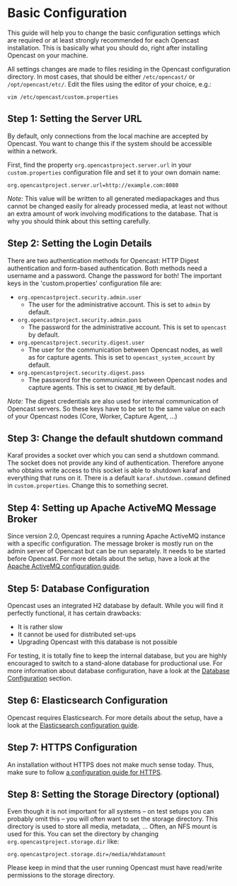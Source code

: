 Basic Configuration
===================

<!-- _Guide says nothing about how to start running OC, nor does it point to the "Next Step"
as the Installation Docs do (i.e. Install doc refers to Config doc) -->
This guide will help you to change the basic configuration settings which are required or at least strongly recommended
for each Opencast installation. This is basically what you should do, right after installing Opencast on your machine.

<!-- _"In most cases, ..." Unclear: the cases being the different Operating Systems? -->
All settings changes are made to files residing in the Opencast configuration directory. In most cases, that should be either
`/etc/opencast/` or `/opt/opencast/etc/`. Edit the files using the editor of your choice, e.g.:

    vim /etc/opencast/custom.properties


Step 1: Setting the Server URL
------------------------------

By default, only connections from the local machine are accepted by Opencast.  You want to change this if the system
should be accessible within a network.

First, find the property `org.opencastproject.server.url` in your `custom.properties` configuration file and set it to
your own domain name:

    org.opencastproject.server.url=http://example.com:8080

*Note:* This value will be written to all generated mediapackages and thus cannot be changed easily for already
processed media, at least not without an extra amount of work involving modifications to the database. That is why you
should think about this setting carefully.


Step 2: Setting the Login Details
---------------------------------

There are two authentication methods for Opencast: HTTP Digest authentication and form-based authentication. Both
methods need a username and a password. Change the password for both! The important keys in the 'custom.properties'
configuration file are:

* `org.opencastproject.security.admin.user`
    * The user for the administrative account. This is set to `admin` by default.
* `org.opencastproject.security.admin.pass`
    * The password for the administrative account. This is set to `opencast` by default.
* `org.opencastproject.security.digest.user`
    * The user for the communication between Opencast nodes, as well as for capture agents. This is set to
    `opencast_system_account` by default.
* `org.opencastproject.security.digest.pass`
    * The password for the communication between Opencast nodes and capture agents. This is set to `CHANGE_ME` by default.

*Note:* The digest credentials are also used for internal communication of Opencast servers. So these keys have to be
set to the same value on each of your Opencast nodes (Core, Worker, Capture Agent, …)


Step 3: Change the default shutdown command
-------------------------------------------

Karaf provides a socket over which you can send a shutdown command. The socket does not provide any kind of
authentication. Therefore anyone who obtains write access to this socket is able to shutdown karaf and everything
that runs on it. There is a default `karaf.shutdown.command` defined in `custom.properties`. Change this to something
secret.


Step 4: Setting up Apache ActiveMQ Message Broker
-------------------------------------------------
<!-- _This is a very nonchalant and subdued description for how important this config probably is -->
Since version 2.0, Opencast requires a running Apache ActiveMQ instance with a specific configuration.  The message
broker is mostly run on the admin server of Opencast but can be run separately. It needs to be started before Opencast.
For more details about the setup, have a look at the [Apache ActiveMQ configuration guide](message-broker.md).


Step 5: Database Configuration
------------------------------

Opencast uses an integrated H2 database by default. While you will find it perfectly functional, it has certain
drawbacks:

* It is rather slow
* It cannot be used for distributed set-ups
* Upgrading Opencast with this database is not possible

For testing, it is totally fine to keep the internal database, but you are highly encouraged to switch to a stand-alone
database for productional use. For more information about database configuration, have a look at the [Database
Configuration](database.md) section.

Step 6: Elasticsearch Configuration
-----------------------------------

Opencast requires Elasticsearch.
For more details about the setup, have a look at the [Elasticsearch configuration
guide](../modules/searchindex/elasticsearch.md).

Step 7: HTTPS Configuration
---------------------------
<!-- _Every other instance of linking to another doc so far has been a "do now, but in another doc", 
whereas here it is very much "not necessary for right now": what to do? -->
An installation without HTTPS does not make much sense today.
Thus, make sure to follow [a configuration guide for HTTPS](https/index.md).

Step 8: Setting the Storage Directory (optional)
------------------------------------------------

Even though it is not important for all systems – on test setups you can probably omit this – you will often want to set
the storage directory. This directory is used to store all media, metadata, … Often, an NFS mount is used for this. You
can set the directory by changing `org.opencastproject.storage.dir` like:

    org.opencastproject.storage.dir=/media/mhdatamount

<!-- _Instance of "implied Note" -->
Please keep in mind that the user running Opencast must have read/write permissions to the storage directory.
